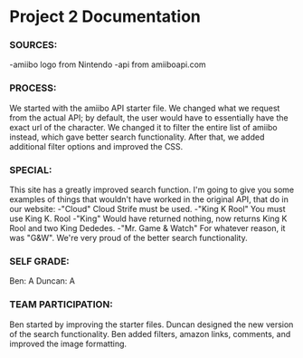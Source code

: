# Project 2 Documentation

### SOURCES:
-amiibo logo from Nintendo
-api from amiiboapi.com

### PROCESS:
We started with the amiibo API starter file. We changed what we request from the actual API; by default, the user would have to essentially have the exact url of the character. We changed it to filter the entire list of amiibo instead, which gave better search functionality. After that, we added additional filter options and improved the CSS.

### SPECIAL:
This site has a greatly improved search function. I'm going to give you some examples of things that wouldn't have worked in the original API, that do in our website:
-"Cloud" Cloud Strife must be used.
-"King K Rool" You must use King K. Rool
-"King" Would have returned nothing, now returns King K Rool and two King Dededes.
-"Mr. Game & Watch" For whatever reason, it was "G&W".
We're very proud of the better search functionality.

### SELF GRADE:
Ben: A
Duncan: A

### TEAM PARTICIPATION:
Ben started by improving the starter files.
Duncan designed the new version of the search functionality.
Ben added filters, amazon links, comments, and improved the image formatting.
